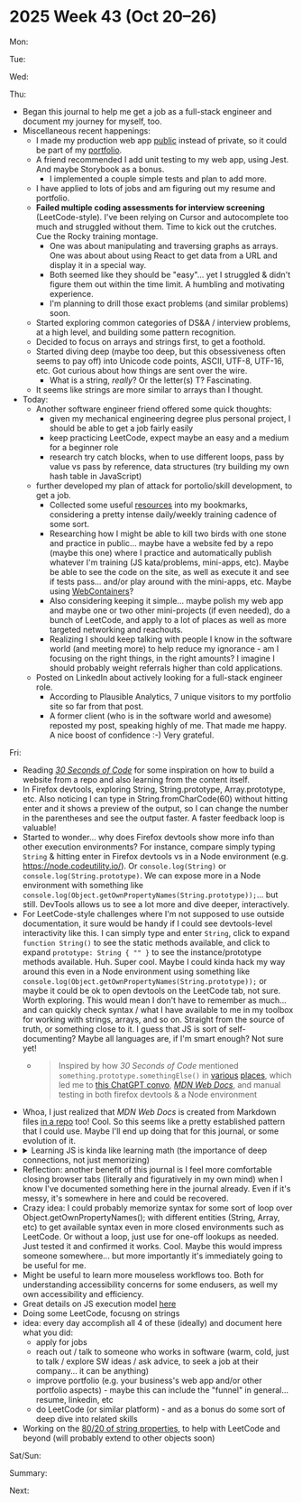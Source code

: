 # 2025 Week 43 (Oct 20–26)

Mon:

Tue:

Wed:

Thu:
- Began this journal to help me get a job as a full-stack engineer and document my journey for myself, too.
- Miscellaneous recent happenings:
  - I made my production web app [public](https://github.com/simpleamericanaccent/saa-app-web) instead of private, so it could be part of my [portfolio](https://williamrosenberg.com).
  - A friend recommended I add unit testing to my web app, using Jest. And maybe Storybook as a bonus.
    - I implemented a couple simple tests and plan to add more.
  - I have applied to lots of jobs and am figuring out my resume and portfolio.
  - **Failed multiple coding assessments for interview screening** (LeetCode-style). I've been relying on Cursor and autocomplete too much and struggled without them. Time to kick out the crutches. Cue the Rocky training montage.
    - One was about manipulating and traversing graphs as arrays. One was about about using React to get data from a URL and display it in a special way.
    - Both seemed like they should be "easy"... yet I struggled & didn't figure them out within the time limit. A humbling and motivating experience.
    - I'm planning to drill those exact problems (and similar problems) soon.
  - Started exploring common categories of DS&A / interview problems, at a high level, and building some pattern recognition.
  - Decided to focus on arrays and strings first, to get a foothold.
  - Started diving deep (maybe too deep, but this obsessiveness often seems to pay off) into Unicode code points, ASCII, UTF-8, UTF-16, etc. Got curious about how things are sent over the wire. 
    - What is a string, *really*? Or the letter(s) T? Fascinating.
  - It seems like strings are more similar to arrays than I thought.
- Today:
  - Another software engineer friend offered some quick thoughts:
    - given my mechanical engineering degree plus personal project, I should be able to get a job fairly easily
    - keep practicing LeetCode, expect maybe an easy and a medium for a beginner role
    - research try catch blocks, when to use different loops, pass by value vs pass by reference, data structures (try building my own hash table in JavaScript)
  - further developed my plan of attack for portolio/skill development, to get a job.
    - Collected some useful [resources](https://github.com/will-rosenberg/dev-journal/blob/main/resources.md) into my bookmarks, considering a pretty intense daily/weekly training cadence of some sort.
    - Researching how I might be able to kill two birds with one stone and practice in public... maybe have a website fed by a repo (maybe this one) where I practice and automatically publish whatever I'm training (JS kata/problems, mini-apps, etc). Maybe be able to see the code on the site, as well as execute it and see if tests pass... and/or play around with the mini-apps, etc. Maybe using [WebContainers](https://webcontainers.io/)?
    - Also considering keeping it simple... maybe polish my web app and maybe one or two other mini-projects (if even needed), do a bunch of LeetCode, and apply to a lot of places as well as more targeted networking and reachouts.
    - Realizing I should keep talking with people I know in the software world (and meeting more) to help reduce my ignorance - am I focusing on the right things, in the right amounts? I imagine I should probably weight referrals higher than cold applications.
  - Posted on LinkedIn about actively looking for a full-stack engineer role.
    - According to Plausible Analytics, 7 unique visitors to my portfolio site so far from that post.
    - A former client (who is in the software world and awesome) reposted my post, speaking highly of me. That made me happy. A nice boost of confidence :-) Very grateful.

Fri:
- Reading [*30 Seconds of Code*](https://www.30secondsofcode.org) for some inspiration on how to build a website from a repo and also learning from the content itself.
- In Firefox devtools, exploring String, String.prototype, Array.prototype, etc. Also noticing I can type in String.fromCharCode(60) without hitting enter and it shows a preview of the output, so I can change the number in the parentheses and see the output faster. A faster feedback loop is valuable!
- Started to wonder... why does Firefox devtools show more info than other execution environments? For instance, compare simply typing `String` & hitting enter in Firefox devtools vs in a Node environment (e.g. https://node.codeutility.io/). Or `console.log(String)` or `console.log(String.prototype)`. We can expose more in a Node environment with something like `console.log(Object.getOwnPropertyNames(String.prototype));`... but still. DevTools allows us to see a lot more and dive deeper, interactively.
- For LeetCode-style challenges where I'm not supposed to use outside documentation, it sure would be handy if I could see devtools-level interactivity like this. I can simply type and enter `String`, click to expand `function String()` to see the static methods available, and click to expand `prototype: String { "" }` to see the instance/prototype methods available. Huh. Super cool. Maybe I could kinda hack my way around this even in a Node environment using something like `console.log(Object.getOwnPropertyNames(String.prototype));` or maybe it could be ok to open devtools on the LeetCode tab, not sure. Worth exploring. This would mean I don't have to remember as much... and can quickly check syntax / what I have available to me in my toolbox for working with strings, arrays, and so on. Straight from the source of truth, or something close to it. I guess that JS is sort of self-documenting? Maybe all languages are, if I'm smart enough? Not sure yet!
  - > Inspired by how *30 Seconds of Code* mentioned `something.prototype.somethingElse()` in [various](https://www.30secondsofcode.org/js/s/join-url-segments/#:~:text=Array.prototype.join%28%29) [places](https://www.30secondsofcode.org/js/s/currying/#:~:text=Function.prototype.bind%28%29), which led me to [this ChatGPT convo](https://chatgpt.com/share/68fb9c66-57f8-8011-90c6-a82d72aaaf20), [*MDN Web Docs*](https://developer.mozilla.org/en-US/docs/Web/JavaScript/Reference/Global_Objects/String), and manual testing in both firefox devtools & a Node environment
- Whoa, I just realized that *MDN Web Docs* is created from Markdown files [in a repo](https://github.com/mdn/content) too! Cool. So this seems like a pretty established pattern that I could use. Maybe I'll end up doing that for this journal, or some evolution of it.
- <details><summary>Learning JS is kinda like learning math (the importance of deep connections, not just memorizing)</summary>Reflection: I think part of why I am "good" at math (and continue to be even when out of practice) is that I learned things deeply to a point where I could derive things from first principles (or something like that). So if I forgot something, I could often arrive at it again, on my own. I think a similar approach for software will probably be valuable. So while part of me feels insecure that I might be diving "too deep" into some of this stuff, another part of me suspects that it will create a strong foundation that will pay off for the rest of my life. It's the type of foundational work that might be tough to convince some managers of its value in terms of short term ROI, but that somewhere deep down I'm convinced is extremely valuable and is a great investment for me to make. I think understanding JavaScript at a deeper level and being able to rediscover its syntax in a sort of self-documenting way would fall into this kind of category. I imagine I will use that over and over moving forward. I also think similar investments in the feedback loop I'm using will pay off - being able to test something out and see its results faster. Sometime it might be premature investment or overengineering or something like that. But I think that I feel good about diving deeper into those areas right now. My process doesn't have to be "perfect"... things will keep adding up over time, even if it's a bit messy or non-ideal according to some perspectives. Not everyone has to agree with my approach. I'm enjoying making my own path. And it's still on my own hours, not another company's hours, so I'm basically the only one I have to justify the ROI to.</details>
- Reflection: another benefit of this journal is I feel more comfortable closing browser tabs (literally and figuratively in my own mind) when I know I've documented something here in the journal already. Even if it's messy, it's somewhere in here and could be recovered.
- Crazy idea: I could probably memorize syntax for some sort of loop over Object.getOwnPropertyNames(); with different entities (String, Array, etc) to get available syntax even in more closed environments such as LeetCode. Or without a loop, just use for one-off lookups as needed. Just tested it and confirmed it works. Cool. Maybe this would impress someone somewhere... but more importantly it's immediately going to be useful for me.
- Might be useful to learn more mouseless workflows too. Both for understanding accessibility concerns for some endusers, as well my own accessibility and efficiency.
- Great details on JS execution model [here](https://developer.mozilla.org/en-US/docs/Web/JavaScript/Reference/Execution_model)
- Doing some LeetCode, focusng on strings
- idea: every day accomplish all 4 of these (ideally) and document here what you did:
  - apply for jobs
  - reach out / talk to someone who works in software (warm, cold, just to talk / explore SW ideas / ask advice, to seek a job at their company... it can be anything)
  - improve portfolio (e.g. your business's web app and/or other portfolio aspects) - maybe this can include the "funnel" in general... resume, linkedin, etc
  - do LeetCode (or similar platform) - and as a bonus do some sort of deep dive into related skills
- Working on the [80/20 of string properties](https://github.com/will-rosenberg/dev-journal/blob/main/js.md), to help with LeetCode and beyond (will probably extend to other objects soon)

Sat/Sun:

Summary:

Next:
